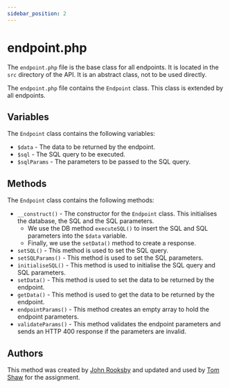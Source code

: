 ```yaml
---
sidebar_position: 2
---
```


# endpoint.php

The `endpoint.php` file is the base class for all endpoints. It is located in the `src` directory of the API. It is an abstract class, not to be used directly.

The `endpoint.php` file contains the `Endpoint` class. This class is extended by all endpoints.

## Variables

The `Endpoint` class contains the following variables:
- `$data` - The data to be returned by the endpoint.
- `$sql` - The SQL query to be executed.
- `$sqlParams` - The parameters to be passed to the SQL query.

## Methods

The `Endpoint` class contains the following methods:
- `__construct()` - The constructor for the `Endpoint` class. This initialises the database, the SQL and the SQL parameters.
  - We use the DB method `executeSQL()` to insert the SQL and SQL parameters into the `$data` variable.
  - Finally, we use the `setData()` method to create a response.
- `setSQL()` - This method is used to set the SQL query.
- `setSQLParams()` - This method is used to set the SQL parameters.
- `initialiseSQL()` - This method is used to initialise the SQL query and SQL parameters.
- `setData()` - This method is used to set the data to be returned by the endpoint.
- `getData()` - This method is used to get the data to be returned by the endpoint.
- `endpointParams()` - This method creates an empty array to hold the endpoint parameters.
- `validateParams()` - This method validates the endpoint parameters and sends an HTTP 400 response if the parameters are invalid.

## Authors

This method was created by [John Rooksby](https://github.com/johnrooksby) and updated and used by [Tom Shaw](https://github.com/tomshaw650) for the assignment.